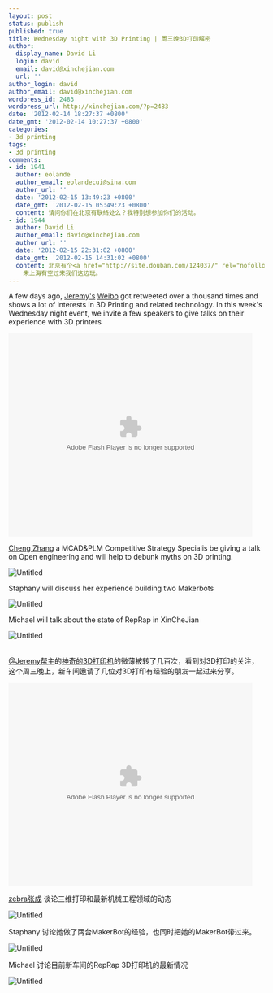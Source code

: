 ```yaml
---
layout: post
status: publish
published: true
title: Wednesday night with 3D Printing | 周三晚3D打印解密
author:
  display_name: David Li
  login: david
  email: david@xinchejian.com
  url: ''
author_login: david
author_email: david@xinchejian.com
wordpress_id: 2483
wordpress_url: http://xinchejian.com/?p=2483
date: '2012-02-14 18:27:37 +0800'
date_gmt: '2012-02-14 10:27:37 +0800'
categories:
- 3d printing
tags:
- 3d printing
comments:
- id: 1941
  author: eolande
  author_email: eolandecui@sina.com
  author_url: ''
  date: '2012-02-15 13:49:23 +0800'
  date_gmt: '2012-02-15 05:49:23 +0800'
  content: 请问你们在北京有联络处么？我特别想参加你们的活动。
- id: 1944
  author: David Li
  author_email: david@xinchejian.com
  author_url: ''
  date: '2012-02-15 22:31:02 +0800'
  date_gmt: '2012-02-15 14:31:02 +0800'
  content: 北京有个<a href="http://site.douban.com/124037/" rel="nofollow">北京创客空间</a>
    来上海有空过来我们这边玩。
---
```

<p><!--:en--></p>
<p>A few days ago, <a href="http://www.weibo.com/losomo" target="_blank">Jeremy's</a> <a href="http://www.weibo.com/1921559591/y51l2bvBe" target="_blank">Weibo</a> got retweeted over a thousand times and shows a lot of interests in 3D Printing and related technology. In this week's Wednesday night event, we invite a few speakers to give talks on their experience with 3D printers</p></p>
<p><embed src="http://player.youku.com/player.php/sid/XMjg2NTcxODAw/v.swf" allowFullScreen="true" quality="high" width="480" height="400" align="middle" allowScriptAccess="always" type="application/x-shockwave-flash"></embed></p>
<p><a href="http://otherstones.com/" target="_blank">Cheng Zhang</a> a MCAD&PLM Competitive Strategy Specialis be giving a talk on Open engineering and will help to debunk myths on 3D printing.</p></p>
<p><img style="display:block; margin-left:auto; margin-right:auto;" src="http://xinchejian.com/wp-content/uploads/2012/02/untitled3.jpg" alt="Untitled" title="untitled.jpg" border="0"/></p>
<p>Staphany will discuss her experience building two Makerbots</p></p>
<p><img style="display:block; margin-left:auto; margin-right:auto;" src="http://xinchejian.com/wp-content/uploads/2012/02/untitled1.jpg" alt="Untitled" title="untitled.jpg" border="0"/></p>
<p>Michael will talk about the state of RepRap in XinCheJian</p></p>
<p><img style="display:block; margin-left:auto; margin-right:auto;" src="http://xinchejian.com/wp-content/uploads/2012/02/untitled2.jpg" alt="Untitled" title="untitled.jpg" border="0"/><br />
<!--:--></p>
<p><!--:zh--></p>
<p><a href="http://www.weibo.com/losomo" target="_blank">@Jeremy帮主</a>的<a href="http://www.weibo.com/1921559591/y51l2bvBe" target="_blank">神奇的3D打印机</a>的微薄被转了几百次，看到对3D打印的关注，这个周三晚上，新车间邀请了几位对3D打印有经验的朋友一起过来分享。</p></p>
<p><embed src="http://player.youku.com/player.php/sid/XMjg2NTcxODAw/v.swf" allowFullScreen="true" quality="high" width="480" height="400" align="middle" allowScriptAccess="always" type="application/x-shockwave-flash"></embed></p>
<p><a href="http://otherstones.com/" target="_blank">zebra张成</a> 谈论三维打印和最新机械工程领域的动态</p></p>
<p><img style="display:block; margin-left:auto; margin-right:auto;" src="http://xinchejian.com/wp-content/uploads/2012/02/untitled3.jpg" alt="Untitled" title="untitled.jpg" border="0"/></p>
<p>Staphany 讨论她做了两台MakerBot的经验，也同时把她的MakerBot带过来。</p></p>
<p><img style="display:block; margin-left:auto; margin-right:auto;" src="http://xinchejian.com/wp-content/uploads/2012/02/untitled1.jpg" alt="Untitled" title="untitled.jpg" border="0"/></p>
<p>Michael 讨论目前新车间的RepRap 3D打印机的最新情况</p></p>
<p><img style="display:block; margin-left:auto; margin-right:auto;" src="http://xinchejian.com/wp-content/uploads/2012/02/untitled2.jpg" alt="Untitled" title="untitled.jpg" border="0"/><br />
<!--:--></p>
